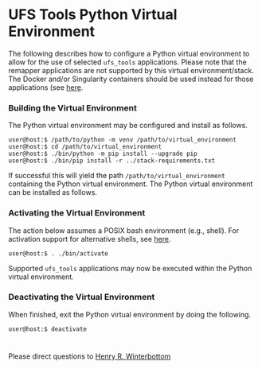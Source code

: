 # UFS Tools Python Virtual Environment

The following describes how to configure a Python virtual environment
to allow for the use of selected `ufs_tools` applications. Please note
that the remapper applications are not supported by this virtual
environment/stack. The Docker and/or Singularity containers should be
used instead for those applications (see [here](../Docker).

### Building the Virtual Environment

The Python virtual environment may be configured and install as
follows.

~~~
user@host:$ /path/to/python -m venv /path/to/virtual_environment
user@host:$ cd /path/to/virtual_environment
user@host:$ ./bin/python -m pip install --upgrade pip
user@host:$ ./bin/pip install -r ../stack-requirements.txt
~~~

If successful this will yield the path `/path/to/virtual_environment`
containing the Python virtual environment. The Python virtual
environment can be installed as follows.

### Activating the Virtual Environment

The action below assumes a POSIX bash environment (e.g., shell). For
activation support for alternative shells, see
[here](https://tinyurl.com/activate-venv). 

~~~
user@host:$ . ./bin/activate
~~~

Supported `ufs_tools` applications may now be executed within the
Python virtual environment.

### Deactivating the Virtual Environment

When finished, exit the Python virtual environment by doing the
following.

~~~
user@host:$ deactivate
~~~

#

Please direct questions to [Henry
R. Winterbottom](mailto:henry.winterbottom@noaa.gov?subject=[UFS-Tools)